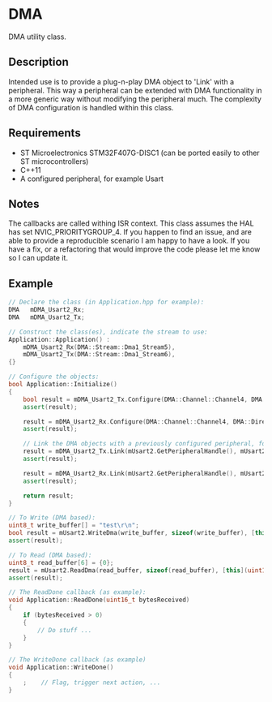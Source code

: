 
# DMA
DMA utility class.

## Description
Intended use is to provide a plug-n-play DMA object to 'Link' with a peripheral. This way a peripheral can be extended with DMA functionality in a more generic way without modifying the peripheral much. The complexity of DMA configuration is handled within this class.

## Requirements
- ST Microelectronics STM32F407G-DISC1 (can be ported easily to other ST microcontrollers)
- C++11
- A configured peripheral, for example Usart

## Notes
The callbacks are called withing ISR context.
This class assumes the HAL has set NVIC_PRIORITYGROUP_4.
If you happen to find an issue, and are able to provide a reproducible scenario I am happy to have a look. If you have a fix, or a refactoring that would improve the code please let me know so I can update it.

## Example
```cpp
// Declare the class (in Application.hpp for example):
DMA   mDMA_Usart2_Rx;
DMA   mDMA_Usart2_Tx;

// Construct the class(es), indicate the stream to use:
Application::Application() :
    mDMA_Usart2_Rx(DMA::Stream::Dma1_Stream5),
    mDMA_Usart2_Tx(DMA::Stream::Dma1_Stream6),
{}

// Configure the objects:
bool Application::Initialize()
{
    bool result = mDMA_Usart2_Tx.Configure(DMA::Channel::Channel4, DMA::Direction::MemoryToPeripheral, DMA::BufferMode::Normal, DMA::Priority::Low, DMA::HalfBufferInterrupt::Disabled);
    assert(result);

    result = mDMA_Usart2_Rx.Configure(DMA::Channel::Channel4, DMA::Direction::PeripheralToMemory, DMA::BufferMode::Normal, DMA::Priority::Low, DMA::HalfBufferInterrupt::Disabled);
    assert(result);

    // Link the DMA objects with a previously configured peripheral, for example Usart:
    result = mDMA_Usart2_Tx.Link(mUsart2.GetPeripheralHandle(), mUsart2.GetDmaTxHandle());
    assert(result);

    result = mDMA_Usart2_Rx.Link(mUsart2.GetPeripheralHandle(), mUsart2.GetDmaRxHandle());
    assert(result);

    return result;
}

// To Write (DMA based):
uint8_t write_buffer[] = "test\r\n";
bool result = mUsart2.WriteDma(write_buffer, sizeof(write_buffer), [this]() { this->WriteDone(); } );
assert(result);

// To Read (DMA based):
uint8_t read_buffer[6] = {0};
result = mUsart2.ReadDma(read_buffer, sizeof(read_buffer), [this](uint16_t bytesReceived) { this->ReadDone(bytesReceived); });
assert(result);

// The ReadDone callback (as example):
void Application::ReadDone(uint16_t bytesReceived)
{
    if (bytesReceived > 0)
    {
        // Do stuff ...
    }
}

// The WriteDone callback (as example)
void Application::WriteDone()
{
    ;    // Flag, trigger next action, ...
}
```
